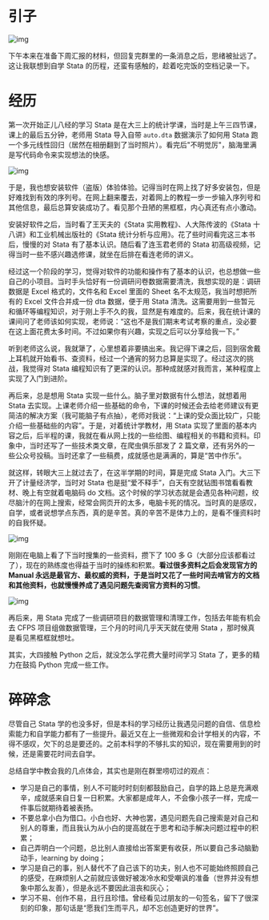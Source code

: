 # 引子

![img](https://mmbiz.qpic.cn/sz_mmbiz_png/281CG369kkqqNqk1A3q0TwqJoqQKovrSAibiavQn3kTbS8B2dhKy6TIj4YRmKZZqhvmWW816kh0VL4H56Gna4kvw/640?wx_fmt=png&tp=webp&wxfrom=5&wx_lazy=1&wx_co=1)

下午本来在准备下周汇报的材料，但回复完群里的一条消息之后，思绪被扯远了。这让我联想到自学 Stata 的历程，还蛮有感触的，趁着吃完饭的空档记录一下。

# 经历

第一次开始正儿八经的学习 Stata 是在大三上的统计学课，当时是上午三四节课，课上的最后五分钟，老师用 Stata 导入自带 `auto.dta` 数据演示了如何用 Stata 跑一个多元线性回归（居然在相册翻到了当时照片）。看完后"不明觉厉"，脑海里满是写代码命令来实现想法的快感。

![img](https://mmbiz.qpic.cn/sz_mmbiz_jpg/281CG369kkqqNqk1A3q0TwqJoqQKovrS7kHaetu2JbIG8VX4PfODdRfLuP31Azfia5PemeQBUoiaiaoP21kKuuP0w/640?wx_fmt=jpeg&tp=webp&wxfrom=5&wx_lazy=1&wx_co=1)

于是，我也想安装软件（盗版）体验体验。记得当时在网上找了好多安装包，但是好难找到有效的序列号。在网上翻来覆去，对着网上的教程一步一步输入序列号和其他信息，最后总算安装成功了。看见那个丑陋的黑框框，内心真还有点小激动。

安装好软件之后，当时看了王天夫的《Stata 实用教程》、人大陈传波的《Stata 十八讲》和工业机械出版社的《Stata 统计分析与应用》。花了些时间看完这三本书后，慢慢的对 Stata 有了基本认识。随后看了连玉君老师的 Stata 初高级视频，记得当时一些不感兴趣选修课，就坐在后排在看连老师的讲义。

经过这一个阶段的学习，觉得对软件的功能和操作有了基本的认识，也总想做一些自己的小项目。当时手头恰好有一份调研问卷数据需要清洗，我想实现的是：调研数据是 Excel 格式的，文件名和 Excel 里面的 Sheet 名不太规范，我当时想把所有的 Excel 文件合并成一份 dta 数据，便于用 Stata 清洗。这需要用到一些暂元和循环等编程知识，对于刚上手不久的我，显然是有难度的。后来，我在统计课的课间问了老师该如何实现，老师说：“这也不是我们期末考试考察的重点，没必要在这上面花费太多时间。不过如果你有兴趣，实现之后可以分享给我一下。”

听到老师这么说，我就犟了，心里想着非要搞出来。我记得下课之后，回到宿舍戴上耳机就开始看书、查资料，经过一个通宵的努力总算是实现了。经过这次的挑战，我觉得对 Stata 编程知识有了更深的认识。那种成就感对我而言，某种程度上实现了入门到进阶。

再后来，总是想用 Stata 实现一些什么。脑子里对数据有什么想法，就想着用 Stata 去实现。上课老师介绍一些基础的命令，下课的时候还会去给老师建议有更简洁的解决方案（我可能脑子有点抽），老师对我说：“上课的受众面比较广，只能介绍一些基础些的内容”。于是，对着统计学教材，用 Stata 实现了里面的基本内容之后，后半程的课，我就在看从网上找的一些绘图、编程相关的书籍和资料。印象中，当时还写了一些技术类文章，在爬虫俱乐部发了 2 篇文章，还有另外的一些公众号投稿。当时还拿了一些稿费，成就感也是满满的，算是“苦中作乐”。

就这样，转眼大三上就过去了，在这半学期的时间，算是完成 Stata 入门。大三下开了计量经济学，当时对 Stata 也是挺“爱不释手”，白天有空就钻图书馆看看教材、晚上有空就着电脑码 do 文档。这个时候的学习状态就是会遇见各种问题，绞尽脑汁的在网上搜索，经常会网页开的太多，电脑卡死的情况。当时真的是感叹，自学，或者说想学点东西，真的是辛苦。真的辛苦不是体力上的，是看不懂资料时的自我怀疑。

![img](https://mmbiz.qpic.cn/sz_mmbiz_png/281CG369kkqqNqk1A3q0TwqJoqQKovrS1ibvNic3tK8bGtEN71u6VAyDRDmUVgSJ4oAYIKoc9vSWUZrhDGTohpLg/640?wx_fmt=png&tp=webp&wxfrom=5&wx_lazy=1&wx_co=1)

刚刚在电脑上看了下当时搜集的一些资料，攒下了 100 多 G（大部分应该都看过了），现在的熟练度也得益于当时的操练和积累。**看过很多资料之后会发现官方的 Manual 永远是最官方、最权威的资料，于是当时又花了一些时间去啃官方的文档和其他资料，也就慢慢养成了遇见问题先查阅官方资料的习惯**。

![img](https://mmbiz.qpic.cn/sz_mmbiz_jpg/281CG369kkqqNqk1A3q0TwqJoqQKovrSpnO3pYKLoibWgjJIfcJlXWY9eYWpibyeia81ArjXpxwN5LXKDDu0vaR6Q/640?wx_fmt=jpeg&tp=webp&wxfrom=5&wx_lazy=1&wx_co=1)

再后来，用 Stata 完成了一些调研项目的数据管理和清理工作，包括去年能有机会去 CFPS 项目组做数据管理，三个月的时间几乎天天就在使用 Stata ，那时候真是看见黑框框就想吐。

其实，大四接触 Python 之后，就没怎么学花费大量时间学习 Stata 了，更多的精力在鼓捣 Python 完成一些工作。

# 碎碎念

尽管自己 Stata 学的也没多好，但是本科的学习经历让我遇见问题的自信、信息检索能力和自学能力都有了一些提升。最近又在上一些微观和会计学相关的内容，不得不感叹，欠下的总是要还的。之前本科学的不够扎实的知识，现在需要用到的时候，还是需要花时间去自学。

总结自学中教会我的几点体会，其实也是刚在群里唠叨过的观点：

- 学习是自己的事情，别人不可能时时刻刻都鼓励自己，自学的路上总是充满艰辛，成就感来自日复一日积累。大家都是成年人，不会像小孩子一样，完成一件事后就期待着被表扬。
- 不要总拿小白为借口。小白也好、大神也罢，遇见问题先自己搜索是对自己和别人的尊重，而且我认为从小白的提高就在于思考和动手解决问题过程中的积累；
- 自己弄明白一个问题，总比别人直接给出答案更有收获，所以要自己多动脑勤动手，learning by doing；
- 学习是自己的事，别人替代不了自己该下的功夫，别人也不可能始终照顾自己的感受，在麻烦别人之前就应该做好被泼冷水和受嘲讽的准备（世界并没有想象中那么友善），但是永远不要因此沮丧和灰心；
- 学习不易、创作不易，且行且珍惜。曾经看见过朋友的一句签名，留下了很深刻的印象，那句话是“愿我们生而平凡，却不忘创造更好的世界”。